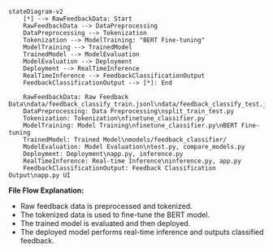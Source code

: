 ```mermaid
stateDiagram-v2
    [*] --> RawFeedbackData: Start
    RawFeedbackData --> DataPreprocessing
    DataPreprocessing --> Tokenization
    Tokenization --> ModelTraining: "BERT Fine-tuning"
    ModelTraining --> TrainedModel
    TrainedModel --> ModelEvaluation
    ModelEvaluation --> Deployment
    Deployment --> RealTimeInference
    RealTimeInference --> FeedbackClassificationOutput
    FeedbackClassificationOutput --> [*]: End

    RawFeedbackData: Raw Feedback Data\ndata/feedback_classify_train.jsonl\ndata/feedback_classify_test.jsonl
    DataPreprocessing: Data Preprocessing\nsplit_train_test.py
    Tokenization: Tokenization\nfinetune_classifier.py
    ModelTraining: Model Training\nfinetune_classifier.py\nBERT Fine-tuning
    TrainedModel: Trained Model\nmodels/feedback_classifier/
    ModelEvaluation: Model Evaluation\ntest.py, compare_models.py
    Deployment: Deployment\napp.py, inference.py
    RealTimeInference: Real-time Inference\ninference.py, app.py
    FeedbackClassificationOutput: Feedback Classification Output\napp.py UI
```

**File Flow Explanation:**

- Raw feedback data is preprocessed and tokenized.
- The tokenized data is used to fine-tune the BERT model.
- The trained model is evaluated and then deployed.
- The deployed model performs real-time inference and outputs classified feedback.
